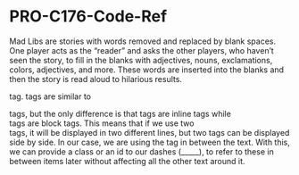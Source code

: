 # PRO-C176-Code-Ref

Mad Libs are stories with words removed and replaced by blank spaces. One player acts as the “reader” and asks the other players, who haven’t seen the story, to fill in the blanks with adjectives, nouns, exclamations, colors, adjectives, and more. These words are inserted into the blanks and then the story is read aloud to hilarious results.


<span></span> tag.
<span> tags are similar to <div> tags,
but the only difference is that <span>
tags are inline tags while <div> tags are
block tags.
This means that if we use two <div>
tags, it will be displayed in two different
lines, but two <span> tags can be
displayed side by side.
In our case, we are using the <span>
tag in between the text.
With this, we can provide a class or an
id to our dashes (_____), to refer to
these in between items later without
affecting all the other text around it.
